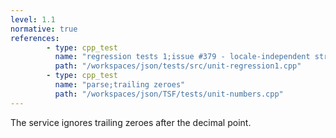 ```yaml
---
level: 1.1
normative: true
references:
        - type: cpp_test
          name: "regression tests 1;issue #379 - locale-independent str-to-num"
          path: "/workspaces/json/tests/src/unit-regression1.cpp"
        - type: cpp_test
          name: "parse;trailing zeroes"
          path: "/workspaces/json/TSF/tests/unit-numbers.cpp"
---
```


The service ignores trailing zeroes after the decimal point.
